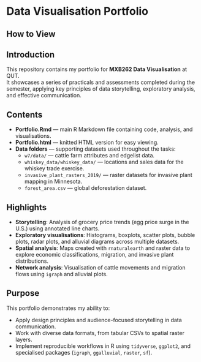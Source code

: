 # Data Visualisation Portfolio

## How to View


## Introduction
This repository contains my portfolio for **MXB262 Data Visualisation** at QUT.  
It showcases a series of practicals and assessments completed during the semester, applying key principles of data storytelling, exploratory analysis, and effective communication.

## Contents
- **Portfolio.Rmd** — main R Markdown file containing code, analysis, and visualisations.  
- **Portfolio.html** — knitted HTML version for easy viewing.  
- **Data folders** — supporting datasets used throughout the tasks:  
  - `w7/data/` — cattle farm attributes and edgelist data.  
  - `whiskey_data/whiskey_data/` — locations and sales data for the whiskey trade exercise.  
  - `invasive_plant_rasters_2019/` — raster datasets for invasive plant mapping in Minnesota.  
  - `forest_area.csv` — global deforestation dataset.  

## Highlights
- **Storytelling**: Analysis of grocery price trends (egg price surge in the U.S.) using annotated line charts.  
- **Exploratory visualisations**: Histograms, boxplots, scatter plots, bubble plots, radar plots, and alluvial diagrams across multiple datasets.  
- **Spatial analysis**: Maps created with `rnaturalearth` and raster data to explore economic classifications, migration, and invasive plant distributions.  
- **Network analysis**: Visualisation of cattle movements and migration flows using `igraph` and alluvial plots.  

## Purpose
This portfolio demonstrates my ability to:
- Apply design principles and audience-focused storytelling in data communication.  
- Work with diverse data formats, from tabular CSVs to spatial raster layers.  
- Implement reproducible workflows in R using `tidyverse`, `ggplot2`, and specialised packages (`igraph`, `ggalluvial`, `raster`, `sf`).  

